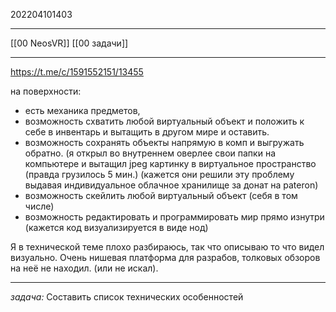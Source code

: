 202204101403
***
[[00 NeosVR]] [[00 задачи]]
***
https://t.me/c/1591552151/13455

на поверхности:
- есть механика предметов, 
- возможность схватить любой виртуальный объект и положить к себе в инвентарь и вытащить в другом мире и оставить.
- возможность сохранять объекты напрямую в комп и выгружать обратно. 
(я открыл во внутреннем оверлее свои папки на компьютере и вытащил jpeg картинку в виртуальное пространство (правда грузилось 5 мин.)
(кажется они решили эту проблему выдавая индивидуальное облачное хранилище за донат на pateron)
- возможность скейлить любой виртуальный объект (себя в том числе)
- возможность редактировать и программировать мир прямо изнутри 
(кажется код визуализируется в виде нод)

Я в технической теме плохо разбираюсь, 
так что описываю то что видел визуально. 
Очень нишевая платформа для разрабов, толковых обзоров на неё не находил.
(или не искал).
***
*задача:*
Составить список технических особенностей 